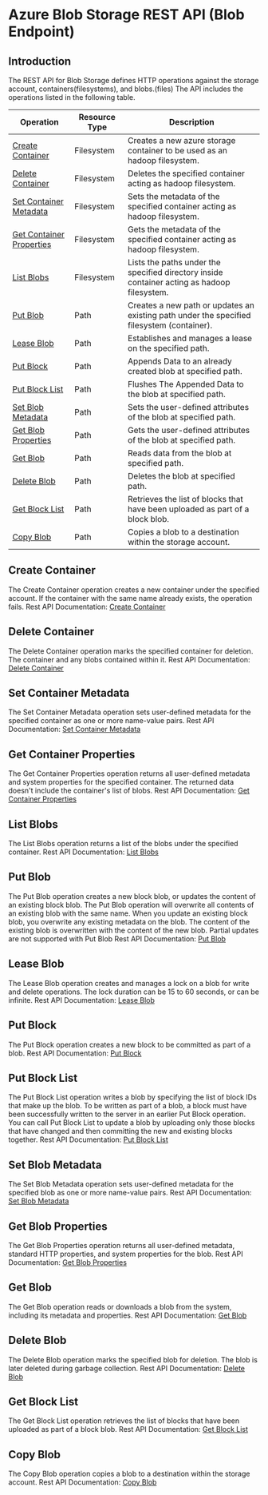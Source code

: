 <!---
  Licensed under the Apache License, Version 2.0 (the "License");
  you may not use this file except in compliance with the License.
  You may obtain a copy of the License at

   http://www.apache.org/licenses/LICENSE-2.0

  Unless required by applicable law or agreed to in writing, software
  distributed under the License is distributed on an "AS IS" BASIS,
  WITHOUT WARRANTIES OR CONDITIONS OF ANY KIND, either express or implied.
  See the License for the specific language governing permissions and
  limitations under the License. See accompanying LICENSE file.
-->

# Azure Blob Storage REST API (Blob Endpoint)

## Introduction
The REST API for Blob Storage defines HTTP operations against the storage account, containers(filesystems), and blobs.(files)
The API includes the operations listed in the following table.

| Operation                                             | Resource Type | Description                                                                                 |
|-------------------------------------------------------|---------------|---------------------------------------------------------------------------------------------|
| [Create Container](#create-container)                 | Filesystem    | Creates a new azure storage container to be used as an hadoop filesystem.                   |
| [Delete Container](#delete-container)                 | Filesystem    | Deletes the specified container acting as hadoop filesystem.                                |
| [Set Container Metadata](#set-container-metadata)     | Filesystem    | Sets the metadata of the specified container acting as hadoop filesystem.                   |
| [Get Container Properties](#get-container-properties) | Filesystem    | Gets the metadata of the specified container acting as hadoop filesystem.                   |
| [List Blobs](#list-blobs)                             | Filesystem    | Lists the paths under the specified directory inside container acting as hadoop filesystem. |
| [Put Blob](#put-blob)                                 | Path          | Creates a new path or updates an existing path under the specified filesystem (container).  |
| [Lease Blob](#lease-blob)                             | Path          | Establishes and manages a lease on the specified path.                                      |
| [Put Block](#put-block)                               | Path          | Appends Data to an already created blob at specified path.                                  |
| [Put Block List](#put-block-list)                     | Path          | Flushes The Appended Data to the blob at specified path.                                    |
| [Set Blob Metadata](#set-blob-metadata)               | Path          | Sets the user-defined attributes of the blob at specified path.                             |
| [Get Blob Properties](#get-blob-properties)           | Path          | Gets the user-defined attributes of the blob at specified path.                             |
| [Get Blob](#get-blob)                                 | Path          | Reads data from the blob at specified path.                                                 |
| [Delete Blob](#delete-blob)                           | Path          | Deletes the blob at specified path.                                                         |
| [Get Block List](#get-block-list)                     | Path          | Retrieves the list of blocks that have been uploaded as part of a block blob.               |
| [Copy Blob](#copy-blob)                               | Path          | Copies a blob to a destination within the storage account.                                  |

## Create Container
The Create Container operation creates a new container under the specified account. If the container with the same name
already exists, the operation fails.
Rest API Documentation: [Create Container](https://docs.microsoft.com/en-us/rest/api/storageservices/create-container)

## Delete Container
The Delete Container operation marks the specified container for deletion. The container and any blobs contained within it.
Rest API Documentation: [Delete Container](https://docs.microsoft.com/en-us/rest/api/storageservices/delete-container)

## Set Container Metadata
The Set Container Metadata operation sets user-defined metadata for the specified container as one or more name-value pairs.
Rest API Documentation: [Set Container Metadata](https://docs.microsoft.com/en-us/rest/api/storageservices/set-container-metadata)

## Get Container Properties
The Get Container Properties operation returns all user-defined metadata and system properties for the specified container. The returned data doesn't include the container's list of blobs.
Rest API Documentation: [Get Container Properties](https://docs.microsoft.com/en-us/rest/api/storageservices/get-container-properties)

## List Blobs
The List Blobs operation returns a list of the blobs under the specified container.
Rest API Documentation: [List Blobs](https://docs.microsoft.com/en-us/rest/api/storageservices/list-blobs)

## Put Blob
The Put Blob operation creates a new block blob, or updates the content of an existing block blob.
The Put Blob operation will overwrite all contents of an existing blob with the same name.
When you update an existing block blob, you overwrite any existing metadata on the blob.
The content of the existing blob is overwritten with the content of the new blob.
Partial updates are not supported with Put Blob
Rest API Documentation: [Put Blob](https://docs.microsoft.com/en-us/rest/api/storageservices/put-blob)

## Lease Blob
The Lease Blob operation creates and manages a lock on a blob for write and delete operations. The lock duration can be 15 to 60 seconds, or can be infinite.
Rest API Documentation: [Lease Blob](https://docs.microsoft.com/en-us/rest/api/storageservices/lease-blob)

## Put Block
The Put Block operation creates a new block to be committed as part of a blob.
Rest API Documentation: [Put Block](https://docs.microsoft.com/en-us/rest/api/storageservices/put-block)

## Put Block List
The Put Block List operation writes a blob by specifying the list of block IDs that make up the blob. To be written as part of a blob, a block must have been successfully written to the server in an earlier Put Block operation. You can call Put Block List to update a blob by uploading only those blocks that have changed and then committing the new and existing blocks together.
Rest API Documentation: [Put Block List](https://docs.microsoft.com/en-us/rest/api/storageservices/put-block-list)

## Set Blob Metadata
The Set Blob Metadata operation sets user-defined metadata for the specified blob as one or more name-value pairs.
Rest API Documentation: [Set Blob Metadata](https://docs.microsoft.com/en-us/rest/api/storageservices/set-blob-metadata)

## Get Blob Properties
The Get Blob Properties operation returns all user-defined metadata, standard HTTP properties, and system properties for the blob.
Rest API Documentation: [Get Blob Properties](https://docs.microsoft.com/en-us/rest/api/storageservices/get-blob-properties)

## Get Blob
The Get Blob operation reads or downloads a blob from the system, including its metadata and properties.
Rest API Documentation: [Get Blob](https://docs.microsoft.com/en-us/rest/api/storageservices/get-blob)

## Delete Blob
The Delete Blob operation marks the specified blob for deletion. The blob is later deleted during garbage collection.
Rest API Documentation: [Delete Blob](https://docs.microsoft.com/en-us/rest/api/storageservices/delete-blob)

## Get Block List
The Get Block List operation retrieves the list of blocks that have been uploaded as part of a block blob.
Rest API Documentation: [Get Block List](https://docs.microsoft.com/en-us/rest/api/storageservices/get-block-list)

## Copy Blob
The Copy Blob operation copies a blob to a destination within the storage account.
Rest API Documentation: [Copy Blob](https://docs.microsoft.com/en-us/rest/api/storageservices/copy-blob)